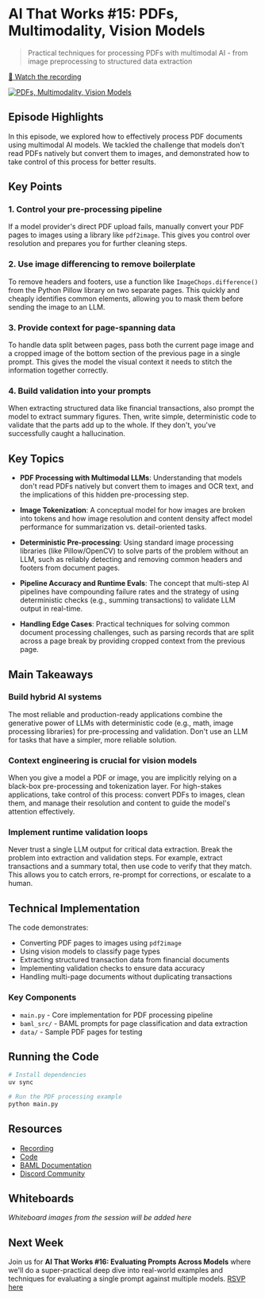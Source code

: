# AI That Works #15: PDFs, Multimodality, Vision Models

> Practical techniques for processing PDFs with multimodal AI - from image preprocessing to structured data extraction

[🎥 Watch the recording](https://youtu.be/sCScFZB4Am8)

[![PDFs, Multimodality, Vision Models](https://img.youtube.com/vi/sCScFZB4Am8/0.jpg)](https://www.youtube.com/watch?v=sCScFZB4Am8)

## Episode Highlights

In this episode, we explored how to effectively process PDF documents using multimodal AI models. We tackled the challenge that models don't read PDFs natively but convert them to images, and demonstrated how to take control of this process for better results.

## Key Points

### 1. Control your pre-processing pipeline
If a model provider's direct PDF upload fails, manually convert your PDF pages to images using a library like `pdf2image`. This gives you control over resolution and prepares you for further cleaning steps.

### 2. Use image differencing to remove boilerplate
To remove headers and footers, use a function like `ImageChops.difference()` from the Python Pillow library on two separate pages. This quickly and cheaply identifies common elements, allowing you to mask them before sending the image to an LLM.

### 3. Provide context for page-spanning data
To handle data split between pages, pass both the current page image and a cropped image of the bottom section of the previous page in a single prompt. This gives the model the visual context it needs to stitch the information together correctly.

### 4. Build validation into your prompts
When extracting structured data like financial transactions, also prompt the model to extract summary figures. Then, write simple, deterministic code to validate that the parts add up to the whole. If they don't, you've successfully caught a hallucination.

## Key Topics

- **PDF Processing with Multimodal LLMs**: Understanding that models don't read PDFs natively but convert them to images and OCR text, and the implications of this hidden pre-processing step.

- **Image Tokenization**: A conceptual model for how images are broken into tokens and how image resolution and content density affect model performance for summarization vs. detail-oriented tasks.

- **Deterministic Pre-processing**: Using standard image processing libraries (like Pillow/OpenCV) to solve parts of the problem without an LLM, such as reliably detecting and removing common headers and footers from document pages.

- **Pipeline Accuracy and Runtime Evals**: The concept that multi-step AI pipelines have compounding failure rates and the strategy of using deterministic checks (e.g., summing transactions) to validate LLM output in real-time.

- **Handling Edge Cases**: Practical techniques for solving common document processing challenges, such as parsing records that are split across a page break by providing cropped context from the previous page.

## Main Takeaways

### Build hybrid AI systems
The most reliable and production-ready applications combine the generative power of LLMs with deterministic code (e.g., math, image processing libraries) for pre-processing and validation. Don't use an LLM for tasks that have a simpler, more reliable solution.

### Context engineering is crucial for vision models
When you give a model a PDF or image, you are implicitly relying on a black-box pre-processing and tokenization layer. For high-stakes applications, take control of this process: convert PDFs to images, clean them, and manage their resolution and content to guide the model's attention effectively.

### Implement runtime validation loops
Never trust a single LLM output for critical data extraction. Break the problem into extraction and validation steps. For example, extract transactions and a summary total, then use code to verify that they match. This allows you to catch errors, re-prompt for corrections, or escalate to a human.

## Technical Implementation

The code demonstrates:
- Converting PDF pages to images using `pdf2image`
- Using vision models to classify page types
- Extracting structured transaction data from financial documents
- Implementing validation checks to ensure data accuracy
- Handling multi-page documents without duplicating transactions

### Key Components

- `main.py` - Core implementation for PDF processing pipeline
- `baml_src/` - BAML prompts for page classification and data extraction
- `data/` - Sample PDF pages for testing

## Running the Code

```bash
# Install dependencies
uv sync

# Run the PDF processing example
python main.py
```

## Resources

- [Recording](https://youtu.be/sCScFZB4Am8)
- [Code](https://github.com/dexhorthy/ai-that-works/tree/main/2025-07-22-multimodality)
- [BAML Documentation](https://docs.boundaryml.com)
- [Discord Community](https://boundaryml.com/discord)

## Whiteboards

*Whiteboard images from the session will be added here*

## Next Week

Join us for **AI That Works #16: Evaluating Prompts Across Models** where we'll do a super-practical deep dive into real-world examples and techniques for evaluating a single prompt against multiple models. [RSVP here](https://lu.ma/gnvx0iic)